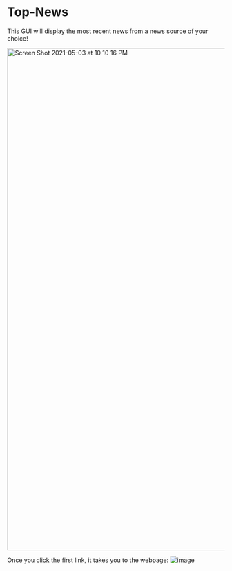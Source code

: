 # Top-News
 
This GUI will display the most recent news from a news source of your choice!

<img width="1162" alt="Screen Shot 2021-05-03 at 10 10 16 PM" src="https://user-images.githubusercontent.com/47422637/116953968-a0392380-ac5c-11eb-821c-a2650c74bb66.png">

Once you click the first link, it takes you to the webpage:
![image](https://user-images.githubusercontent.com/47422637/116954075-f3ab7180-ac5c-11eb-8a80-49e80f4b1da1.png)
